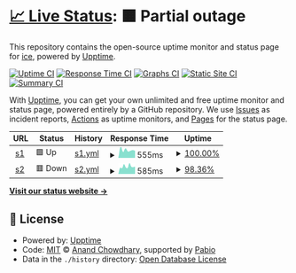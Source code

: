# [📈 Live Status](https://melodyover.github.io/webloading): <!--live status--> **🟧 Partial outage**

This repository contains the open-source uptime monitor and status page for [ice](https://melodyover.github.io/webloading), powered by [Upptime](https://github.com/upptime/upptime).

[![Uptime CI](https://github.com/melodyover/webloading/workflows/Uptime%20CI/badge.svg)](https://github.com/melodyover/webloading/actions?query=workflow%3A%22Uptime+CI%22)
[![Response Time CI](https://github.com/melodyover/webloading/workflows/Response%20Time%20CI/badge.svg)](https://github.com/melodyover/webloading/actions?query=workflow%3A%22Response+Time+CI%22)
[![Graphs CI](https://github.com/melodyover/webloading/workflows/Graphs%20CI/badge.svg)](https://github.com/melodyover/webloading/actions?query=workflow%3A%22Graphs+CI%22)
[![Static Site CI](https://github.com/melodyover/webloading/workflows/Static%20Site%20CI/badge.svg)](https://github.com/melodyover/webloading/actions?query=workflow%3A%22Static+Site+CI%22)
[![Summary CI](https://github.com/melodyover/webloading/workflows/Summary%20CI/badge.svg)](https://github.com/melodyover/webloading/actions?query=workflow%3A%22Summary+CI%22)

With [Upptime](https://upptime.js.org), you can get your own unlimited and free uptime monitor and status page, powered entirely by a GitHub repository. We use [Issues](https://github.com/melodyover/webloading/issues) as incident reports, [Actions](https://github.com/melodyover/webloading/actions) as uptime monitors, and [Pages](https://melodyover.github.io/webloading) for the status page.

<!--start: status pages-->
<!-- This summary is generated by Upptime (https://github.com/upptime/upptime) -->
<!-- Do not edit this manually, your changes will be overwritten -->
<!-- prettier-ignore -->
| URL | Status | History | Response Time | Uptime |
| --- | ------ | ------- | ------------- | ------ |
| <img alt="" src="https://icons.duckduckgo.com/ip3/ice.serv00.net.ico" height="13"> [s1](http://ice.serv00.net/) | 🟩 Up | [s1.yml](https://github.com/melodyover/webloading/commits/HEAD/history/s1.yml) | <details><summary><img alt="Response time graph" src="./graphs/s1/response-time-week.png" height="20"> 555ms</summary><br><a href="https://melodyover.github.io/webloading/history/s1"><img alt="Response time 583" src="https://img.shields.io/endpoint?url=https%3A%2F%2Fraw.githubusercontent.com%2Fmelodyover%2Fwebloading%2FHEAD%2Fapi%2Fs1%2Fresponse-time.json"></a><br><a href="https://melodyover.github.io/webloading/history/s1"><img alt="24-hour response time 500" src="https://img.shields.io/endpoint?url=https%3A%2F%2Fraw.githubusercontent.com%2Fmelodyover%2Fwebloading%2FHEAD%2Fapi%2Fs1%2Fresponse-time-day.json"></a><br><a href="https://melodyover.github.io/webloading/history/s1"><img alt="7-day response time 555" src="https://img.shields.io/endpoint?url=https%3A%2F%2Fraw.githubusercontent.com%2Fmelodyover%2Fwebloading%2FHEAD%2Fapi%2Fs1%2Fresponse-time-week.json"></a><br><a href="https://melodyover.github.io/webloading/history/s1"><img alt="30-day response time 583" src="https://img.shields.io/endpoint?url=https%3A%2F%2Fraw.githubusercontent.com%2Fmelodyover%2Fwebloading%2FHEAD%2Fapi%2Fs1%2Fresponse-time-month.json"></a><br><a href="https://melodyover.github.io/webloading/history/s1"><img alt="1-year response time 583" src="https://img.shields.io/endpoint?url=https%3A%2F%2Fraw.githubusercontent.com%2Fmelodyover%2Fwebloading%2FHEAD%2Fapi%2Fs1%2Fresponse-time-year.json"></a></details> | <details><summary><a href="https://melodyover.github.io/webloading/history/s1">100.00%</a></summary><a href="https://melodyover.github.io/webloading/history/s1"><img alt="All-time uptime 99.74%" src="https://img.shields.io/endpoint?url=https%3A%2F%2Fraw.githubusercontent.com%2Fmelodyover%2Fwebloading%2FHEAD%2Fapi%2Fs1%2Fuptime.json"></a><br><a href="https://melodyover.github.io/webloading/history/s1"><img alt="24-hour uptime 100.00%" src="https://img.shields.io/endpoint?url=https%3A%2F%2Fraw.githubusercontent.com%2Fmelodyover%2Fwebloading%2FHEAD%2Fapi%2Fs1%2Fuptime-day.json"></a><br><a href="https://melodyover.github.io/webloading/history/s1"><img alt="7-day uptime 100.00%" src="https://img.shields.io/endpoint?url=https%3A%2F%2Fraw.githubusercontent.com%2Fmelodyover%2Fwebloading%2FHEAD%2Fapi%2Fs1%2Fuptime-week.json"></a><br><a href="https://melodyover.github.io/webloading/history/s1"><img alt="30-day uptime 99.74%" src="https://img.shields.io/endpoint?url=https%3A%2F%2Fraw.githubusercontent.com%2Fmelodyover%2Fwebloading%2FHEAD%2Fapi%2Fs1%2Fuptime-month.json"></a><br><a href="https://melodyover.github.io/webloading/history/s1"><img alt="1-year uptime 99.74%" src="https://img.shields.io/endpoint?url=https%3A%2F%2Fraw.githubusercontent.com%2Fmelodyover%2Fwebloading%2FHEAD%2Fapi%2Fs1%2Fuptime-year.json"></a></details>
| <img alt="" src="https://icons.duckduckgo.com/ip3/melodyover.serv00.net.ico" height="13"> [s2](http://melodyover.serv00.net/) | 🟥 Down | [s2.yml](https://github.com/melodyover/webloading/commits/HEAD/history/s2.yml) | <details><summary><img alt="Response time graph" src="./graphs/s2/response-time-week.png" height="20"> 585ms</summary><br><a href="https://melodyover.github.io/webloading/history/s2"><img alt="Response time 607" src="https://img.shields.io/endpoint?url=https%3A%2F%2Fraw.githubusercontent.com%2Fmelodyover%2Fwebloading%2FHEAD%2Fapi%2Fs2%2Fresponse-time.json"></a><br><a href="https://melodyover.github.io/webloading/history/s2"><img alt="24-hour response time 564" src="https://img.shields.io/endpoint?url=https%3A%2F%2Fraw.githubusercontent.com%2Fmelodyover%2Fwebloading%2FHEAD%2Fapi%2Fs2%2Fresponse-time-day.json"></a><br><a href="https://melodyover.github.io/webloading/history/s2"><img alt="7-day response time 585" src="https://img.shields.io/endpoint?url=https%3A%2F%2Fraw.githubusercontent.com%2Fmelodyover%2Fwebloading%2FHEAD%2Fapi%2Fs2%2Fresponse-time-week.json"></a><br><a href="https://melodyover.github.io/webloading/history/s2"><img alt="30-day response time 607" src="https://img.shields.io/endpoint?url=https%3A%2F%2Fraw.githubusercontent.com%2Fmelodyover%2Fwebloading%2FHEAD%2Fapi%2Fs2%2Fresponse-time-month.json"></a><br><a href="https://melodyover.github.io/webloading/history/s2"><img alt="1-year response time 607" src="https://img.shields.io/endpoint?url=https%3A%2F%2Fraw.githubusercontent.com%2Fmelodyover%2Fwebloading%2FHEAD%2Fapi%2Fs2%2Fresponse-time-year.json"></a></details> | <details><summary><a href="https://melodyover.github.io/webloading/history/s2">98.36%</a></summary><a href="https://melodyover.github.io/webloading/history/s2"><img alt="All-time uptime 98.74%" src="https://img.shields.io/endpoint?url=https%3A%2F%2Fraw.githubusercontent.com%2Fmelodyover%2Fwebloading%2FHEAD%2Fapi%2Fs2%2Fuptime.json"></a><br><a href="https://melodyover.github.io/webloading/history/s2"><img alt="24-hour uptime 95.20%" src="https://img.shields.io/endpoint?url=https%3A%2F%2Fraw.githubusercontent.com%2Fmelodyover%2Fwebloading%2FHEAD%2Fapi%2Fs2%2Fuptime-day.json"></a><br><a href="https://melodyover.github.io/webloading/history/s2"><img alt="7-day uptime 98.36%" src="https://img.shields.io/endpoint?url=https%3A%2F%2Fraw.githubusercontent.com%2Fmelodyover%2Fwebloading%2FHEAD%2Fapi%2Fs2%2Fuptime-week.json"></a><br><a href="https://melodyover.github.io/webloading/history/s2"><img alt="30-day uptime 98.74%" src="https://img.shields.io/endpoint?url=https%3A%2F%2Fraw.githubusercontent.com%2Fmelodyover%2Fwebloading%2FHEAD%2Fapi%2Fs2%2Fuptime-month.json"></a><br><a href="https://melodyover.github.io/webloading/history/s2"><img alt="1-year uptime 98.74%" src="https://img.shields.io/endpoint?url=https%3A%2F%2Fraw.githubusercontent.com%2Fmelodyover%2Fwebloading%2FHEAD%2Fapi%2Fs2%2Fuptime-year.json"></a></details>

<!--end: status pages-->

[**Visit our status website →**](https://melodyover.github.io/webloading)

## 📄 License

- Powered by: [Upptime](https://github.com/upptime/upptime)
- Code: [MIT](./LICENSE) © [Anand Chowdhary](https://anandchowdhary.com), supported by [Pabio](https://pabio.com)
- Data in the `./history` directory: [Open Database License](https://opendatacommons.org/licenses/odbl/1-0/)
